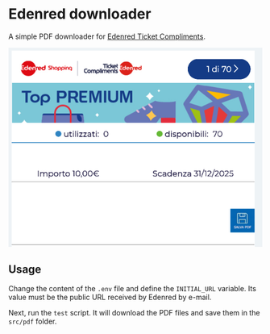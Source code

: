 # Edenred downloader

A simple PDF downloader for [Edenred Ticket Compliments](https://portaleclienti.edenred.it/).

![screenshot of the Edenred Ticket Compliments website](image.png)

## Usage

Change the content of the `.env` file and define the `INITIAL_URL` variable. Its value must be the public URL received by Edenred by e-mail.

Next, run the `test` script. It will download the PDF files and save them in the `src/pdf` folder.
